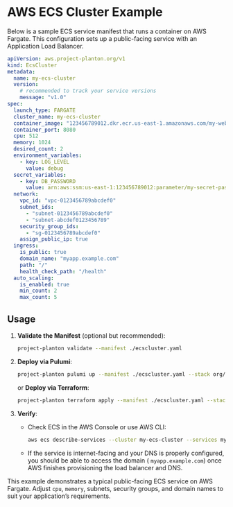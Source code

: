 # AWS ECS Cluster Example

Below is a sample ECS service manifest that runs a container on AWS Fargate. This configuration sets up a public-facing
service with an Application Load Balancer.

```yaml
apiVersion: aws.project-planton.org/v1
kind: EcsCluster
metadata:
  name: my-ecs-cluster
  version:
    # recommended to track your service versions
    message: "v1.0"
spec:
  launch_type: FARGATE
  cluster_name: my-ecs-cluster
  container_image: "123456789012.dkr.ecr.us-east-1.amazonaws.com/my-webapp:latest"
  container_port: 8080
  cpu: 512
  memory: 1024
  desired_count: 2
  environment_variables:
    - key: LOG_LEVEL
      value: debug
  secret_variables:
    - key: DB_PASSWORD
      value: arn:aws:ssm:us-east-1:123456789012:parameter/my-secret-pass
  network:
    vpc_id: "vpc-0123456789abcdef0"
    subnet_ids:
      - "subnet-0123456789abcdef0"
      - "subnet-abcdef0123456789"
    security_group_ids:
      - "sg-0123456789abcdef0"
    assign_public_ip: true
  ingress:
    is_public: true
    domain_name: "myapp.example.com"
    path: "/"
    health_check_path: "/health"
  auto_scaling:
    is_enabled: true
    min_count: 2
    max_count: 5
```

## Usage

1. **Validate the Manifest** (optional but recommended):
   ```bash
   project-planton validate --manifest ./ecscluster.yaml
   ```

2. **Deploy via Pulumi**:
   ```bash
   project-planton pulumi up --manifest ./ecscluster.yaml --stack org/project/stack
   ```
   or **Deploy via Terraform**:
   ```bash
   project-planton terraform apply --manifest ./ecscluster.yaml --stack org/project/stack
   ```

3. **Verify**:
    - Check ECS in the AWS Console or use AWS CLI:
      ```bash
      aws ecs describe-services --cluster my-ecs-cluster --services my-ecs-cluster
      ```
    - If the service is internet-facing and your DNS is properly configured, you should be able to access the domain (
      `myapp.example.com`) once AWS finishes provisioning the load balancer and DNS.

This example demonstrates a typical public-facing ECS service on AWS Fargate. Adjust `cpu`, `memory`, subnets, security
groups, and domain names to suit your application’s requirements.
